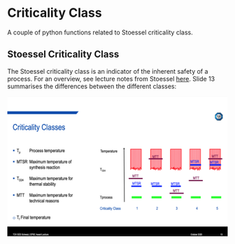# Criticality Class
A couple of python functions related to Stoessel criticality class.

## Stoessel Criticality Class
The Stoessel criticality class is an indicator of the inherent safety of a process. For an overview, see lecture notes from Stoessel [here](https://epsc.be/About+Us/EPSC+Award/_/Award_2020_Presentation.pdf). Slide 13 summarises the differences between the different classes:

![Criticality classes from Stoeesel's lecture](stoessel_criticality_class.png)
